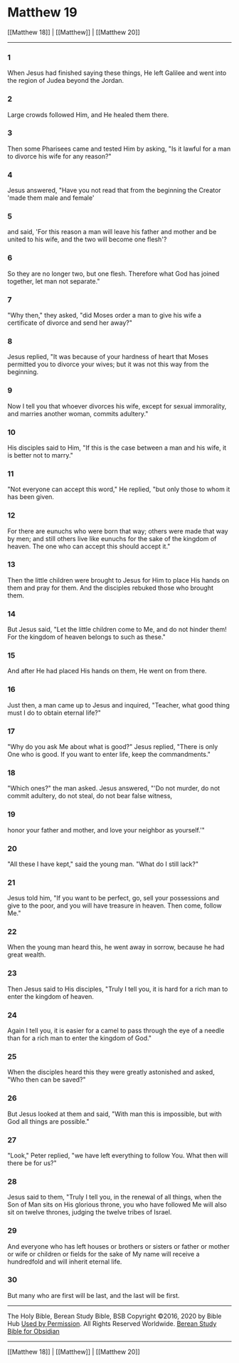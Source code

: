 # Matthew 19

[[Matthew 18]] | [[Matthew]] | [[Matthew 20]]

---

### 1
When Jesus had finished saying these things, He left Galilee and went into the region of Judea beyond the Jordan.

### 2
Large crowds followed Him, and He healed them there.

### 3
Then some Pharisees came and tested Him by asking, "Is it lawful for a man to divorce his wife for any reason?"

### 4
Jesus answered, "Have you not read that from the beginning the Creator 'made them male and female'

### 5
and said, 'For this reason a man will leave his father and mother and be united to his wife, and the two will become one flesh'?

### 6
So they are no longer two, but one flesh. Therefore what God has joined together, let man not separate."

### 7
"Why then," they asked, "did Moses order a man to give his wife a certificate of divorce and send her away?"

### 8
Jesus replied, "It was because of your hardness of heart that Moses permitted you to divorce your wives; but it was not this way from the beginning.

### 9
Now I tell you that whoever divorces his wife, except for sexual immorality, and marries another woman, commits adultery."

### 10
His disciples said to Him, "If this is the case between a man and his wife, it is better not to marry."

### 11
"Not everyone can accept this word," He replied, "but only those to whom it has been given.

### 12
For there are eunuchs who were born that way; others were made that way by men; and still others live like eunuchs for the sake of the kingdom of heaven. The one who can accept this should accept it."

### 13
Then the little children were brought to Jesus for Him to place His hands on them and pray for them. And the disciples rebuked those who brought them.

### 14
But Jesus said, "Let the little children come to Me, and do not hinder them! For the kingdom of heaven belongs to such as these."

### 15
And after He had placed His hands on them, He went on from there.

### 16
Just then, a man came up to Jesus and inquired, "Teacher, what good thing must I do to obtain eternal life?"

### 17
"Why do you ask Me about what is good?" Jesus replied, "There is only One who is good. If you want to enter life, keep the commandments."

### 18
"Which ones?" the man asked. Jesus answered, "'Do not murder, do not commit adultery, do not steal, do not bear false witness,

### 19
honor your father and mother, and love your neighbor as yourself.'"

### 20
"All these I have kept," said the young man. "What do I still lack?"

### 21
Jesus told him, "If you want to be perfect, go, sell your possessions and give to the poor, and you will have treasure in heaven. Then come, follow Me."

### 22
When the young man heard this, he went away in sorrow, because he had great wealth.

### 23
Then Jesus said to His disciples, "Truly I tell you, it is hard for a rich man to enter the kingdom of heaven.

### 24
Again I tell you, it is easier for a camel to pass through the eye of a needle than for a rich man to enter the kingdom of God."

### 25
When the disciples heard this they were greatly astonished and asked, "Who then can be saved?"

### 26
But Jesus looked at them and said, "With man this is impossible, but with God all things are possible."

### 27
"Look," Peter replied, "we have left everything to follow You. What then will there be for us?"

### 28
Jesus said to them, "Truly I tell you, in the renewal of all things, when the Son of Man sits on His glorious throne, you who have followed Me will also sit on twelve thrones, judging the twelve tribes of Israel.

### 29
And everyone who has left houses or brothers or sisters or father or mother or wife or children or fields for the sake of My name will receive a hundredfold and will inherit eternal life.

### 30
But many who are first will be last, and the last will be first.

---

The Holy Bible, Berean Study Bible, BSB
Copyright ©2016, 2020 by Bible Hub
[Used by Permission](https://berean.bible/terms.htm). All Rights Reserved Worldwide.
[Berean Study Bible for Obsidian](https://github.com/gapmiss/berean-study-bible-for-obsidian)

---

[[Matthew 18]] | [[Matthew]] | [[Matthew 20]]

